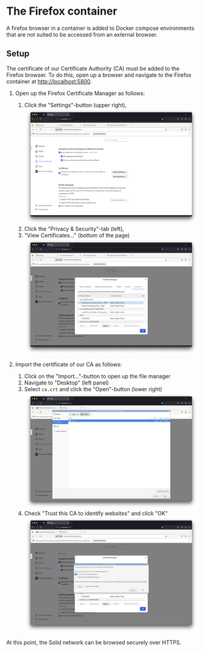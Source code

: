 # The Firefox container

A firefox browser in a container is added to Docker compose environments that are not suited to be accessed from an external browser.

## Setup 

The certificate of our Certificate Authority (CA) must be added to the Firefox
browser. To do this, open up a browser and navigate to the Firefox container at <http://localhost:5800>.

1. Open up the Firefox Certificate Manager as follows:
    1. Click the "Settings"-button (upper right),
       ![Browser setup (step 1): Settings / Privacy & Security](img/setup-browser-step1.png)
    2. Click the "Privacy & Security"-tab (left),
    3. "View Certificates..." (bottom of the page)
       ![Browser setup: Firefox Certificate Manager](img/setup-browser-step2.png)

2. Import the certificate of our CA as follows:
    1. Click on the "Import..."-button to open up the file manager
    2. Navigate to "Desktop" (left panel)
    3. Select `ca.crt` and click the "Open"-button (lower right)
       ![Browser setup: Select `ca.crt`](img/setup-browser-step3.png)
    4. Check "Trust this CA to identify websites" and click "OK"
       ![Browser setup: Trust this CA to identify websites](img/setup-browser-step4.png)

At this point,
the Solid network can be browsed securely over HTTPS.
